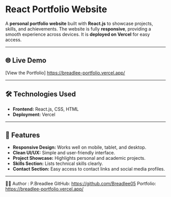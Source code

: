 # React Portfolio Website

A **personal portfolio website** built with **React.js** to showcase projects, skills, and achievements. The website is fully **responsive**, providing a smooth experience across devices. It is **deployed on Vercel** for easy access.

---

## 🌐 Live Demo

[View the Portfolio] https://breadlee-portfolio.vercel.app/

---

## 🛠️ Technologies Used

- **Frontend:** React.js, CSS, HTML  
- **Deployment:** Vercel  

---

## 🎨 Features

- **Responsive Design:** Works well on mobile, tablet, and desktop.  
- **Clean UI/UX:** Simple and user-friendly interface.  
- **Project Showcase:** Highlights personal and academic projects.  
- **Skills Section:** Lists technical skills clearly.  
- **Contact Section:** Easy access to contact links and social media profiles.  

---
👨‍💻 Author : P.Breadlee GitHub: https://github.com/Breadlee05 Portfolio: https://breadlee-portfolio.vercel.app/
